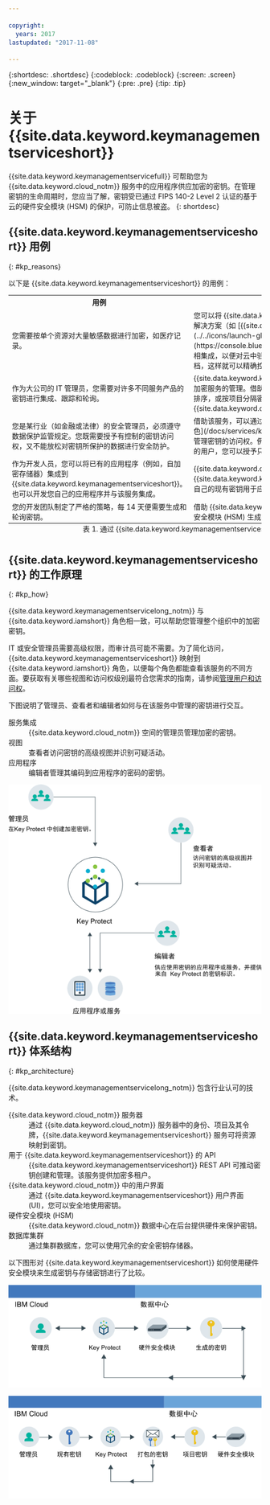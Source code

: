 ```yaml
---

copyright:
  years: 2017
lastupdated: "2017-11-08"

---
```


{:shortdesc: .shortdesc}
{:codeblock: .codeblock}
{:screen: .screen}
{:new_window: target="_blank"}
{:pre: .pre}
{:tip: .tip}

# 关于 {{site.data.keyword.keymanagementserviceshort}}

{{site.data.keyword.keymanagementservicefull}} 可帮助您为 {{site.data.keyword.cloud_notm}} 服务中的应用程序供应加密的密钥。在管理密钥的生命周期时，您应当了解，密钥受已通过 FIPS 140-2 Level 2 认证的基于云的硬件安全模块 (HSM) 的保护，可防止信息被盗。
{: shortdesc}

## {{site.data.keyword.keymanagementserviceshort}} 用例
{: #kp_reasons}

以下是 {{site.data.keyword.keymanagementserviceshort}} 的用例：

<table>
  <tr>
    <th>用例</th>
    <th>解决方案</th>
  </tr>
  <tr>
    <td>您需要按单个资源对大量敏感数据进行加密，如医疗记录。</td>
    <td>您可以将 {{site.data.keyword.keymanagementserviceshort}} 服务与存储解决方案（如 [{{site.data.keyword.objectstorageshort}} ![外部链接图标](../../icons/launch-glyph.svg "外部链接图标")](https://console.bluemix.net/docs/services/ObjectStorage/index.html)）相集成，以便对云中驻留的数据进行加密。可以使用不同的密钥保护每个文档，这样就可以精确控制数据。</td>
  </tr>
  <tr>
    <td>作为大公司的 IT 管理员，您需要对许多不同服务产品的密钥进行集成、跟踪和轮询。</td>
    <td>{{site.data.keyword.keymanagementserviceshort}} 界面可以简化对多个加密服务的管理。借助该服务，您可以在一个集中的位置对密钥进行管理和排序，或按项目分隔密钥并将其存储在不同 {{site.data.keyword.cloud_notm}} 空间中。</td>
  </tr>
  <tr>
    <td>您是某行业（如金融或法律）的安全管理员，必须遵守数据保护监管规定。您既需要授予有控制的密钥访问权，又不能放松对密钥所保护的数据进行安全防护。</td>
    <td>借助该服务，可以通过[指定不同的 Identity and Access Management 角色](/docs/services/keyprotect_manage_access.html#roles)来控制用户对管理密钥的访问权。例如，对需要查看密钥创建信息但不需要查看密钥资料的用户，您可以授予只读访问权。</td>
  <tr>
    <td>作为开发人员，您可以将已有的应用程序（例如，自加密存储器）集成到 {{site.data.keyword.keymanagementserviceshort}}。也可以开发您自己的应用程序并与该服务集成。</td>
    <td>{{site.data.keyword.cloud_notm}} 上的或其之外的应用程序可以与 {{site.data.keyword.keymanagementserviceshort}} API 集成。您可以将您自己的现有密钥用于应用程序。</td>
  </tr>
  <tr>
    <td>您的开发团队制定了严格的策略，每 14 天便需要生成和轮询密钥。</td>
    <td>借助 {{site.data.keyword.keymanagementserviceshort}}，可快速从硬件安全模块 (HSM) 生成密钥，以持续满足安全需求。</td>
  </tr>
  <caption style="caption-side:bottom;">表 1. 通过 {{site.data.keyword.keymanagementserviceshort}} API 添加密钥所需的变量</caption>
</table>

## {{site.data.keyword.keymanagementserviceshort}} 的工作原理
{: #kp_how}

{{site.data.keyword.keymanagementservicelong_notm}} 与 {{site.data.keyword.iamshort}} 角色相一致，可以帮助您管理整个组织中的加密密钥。

IT 或安全管理员需要高级权限，而审计员可能不需要。为了简化访问，{{site.data.keyword.keymanagementserviceshort}} 映射到 {{site.data.keyword.iamshort}} 角色，以便每个角色都能查看该服务的不同方面。要获取有关哪些视图和访问权级别最符合您需求的指南，请参阅[管理用户和访问权](/docs/services/keymgmt/keyprotect_manage_access.html#roles)。

下图说明了管理员、查看者和编辑者如何与在该服务中管理的密钥进行交互。

<dl>
  <dt>服务集成</dt>
    <dd>{{site.data.keyword.cloud_notm}} 空间的管理员管理加密的密钥。</dd>
  <dt>视图</dt>
    <dd>查看者访问密钥的高级视图并识别可疑活动。
</dd>
  <dt>应用程序</dt>
    <dd>编辑者管理其编码到应用程序的密码的密钥。</dd>
</dl>

![该图显示与之前定义列表中所述相同的组件。](images/keys-use-cases.png)

## {{site.data.keyword.keymanagementserviceshort}} 体系结构
{: #kp_architecture}

{{site.data.keyword.keymanagementservicelong_notm}} 包含行业认可的技术。

<dl>
  <dt>{{site.data.keyword.cloud_notm}} 服务器</dt>
    <dd>通过 {{site.data.keyword.cloud_notm}} 服务器中的身份、项目及其令牌，{{site.data.keyword.keymanagementserviceshort}} 服务可将资源映射到密钥。</dd>
  <dt>用于 {{site.data.keyword.keymanagementserviceshort}} 的 API</dt>
    <dd>{{site.data.keyword.keymanagementserviceshort}} REST API 可推动密钥创建和管理。该服务提供加密多租户。</dd>
  <dt>{{site.data.keyword.cloud_notm}} 中的用户界面</dt>
    <dd>通过 {{site.data.keyword.keymanagementserviceshort}} 用户界面 (UI)，您可以安全地使用密钥。</dd>
  <dt>硬件安全模块 (HSM)</dt>
    <dd>{{site.data.keyword.cloud_notm}} 数据中心在后台提供硬件来保护密钥。</dd>
  <dt>数据库集群</dt>
    <dd>通过集群数据库，您可以使用冗余的安全密钥存储器。</dd>
</dl>

以下图形对 {{site.data.keyword.keymanagementserviceshort}} 如何使用硬件安全模块来生成密钥与存储密钥进行了比较。

![该图显示如何生成密钥。](images/generated-key.png)

![该图显示如何存储现有密钥。](images/stored-key.png)
